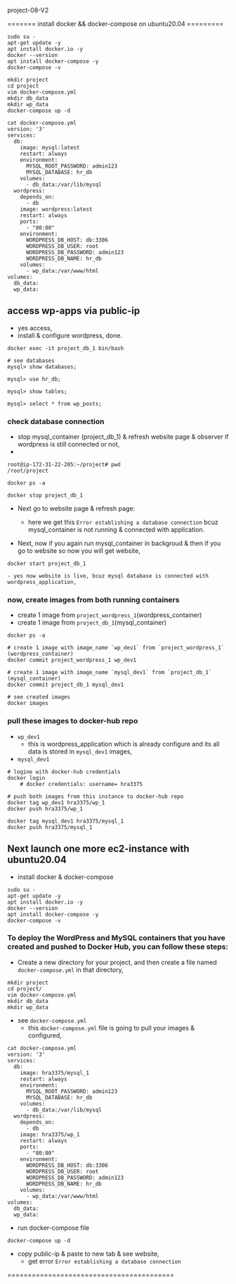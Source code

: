 project-08-V2





======= install docker && docker-compose on ubuntu20.04 =========

```
sudo su -
apt-get update -y
apt install docker.io -y
docker --version
apt install docker-compose -y
docker-compose -v
```


```
mkdir project
cd project
vim docker-compose.yml
mkdir db_data
mkdir wp_data
docker-compose up -d
```


```
cat docker-compose.yml
version: '3'
services:
  db:
    image: mysql:latest
    restart: always
    environment:
      MYSQL_ROOT_PASSWORD: admin123
      MYSQL_DATABASE: hr_db
    volumes:
      - db_data:/var/lib/mysql
  wordpress:
    depends_on:
      - db
    image: wordpress:latest
    restart: always
    ports:
      - "80:80"
    environment:
      WORDPRESS_DB_HOST: db:3306
      WORDPRESS_DB_USER: root
      WORDPRESS_DB_PASSWORD: admin123
      WORDPRESS_DB_NAME: hr_db
    volumes:
      - wp_data:/var/www/html
volumes:
  db_data:
  wp_data:
```


## access wp-apps via public-ip
- yes access,
- install & configure wordpress, done.


```
docker exec -it project_db_1 bin/bash

# see databases
mysql> show databases;

mysql> use hr_db;

mysql> show tables;

mysql> select * from wp_posts;

```




### check database connection
- stop mysql_container (project_db_1) & refresh website page & observer if wordpress is  still connected or not, 
-
```
root@ip-172-31-22-205:~/project# pwd
/root/project

docker ps -a

docker stop project_db_1
```

- Next go to website page & refresh page:
	- here we get this `Error establishing a database connection` bcuz mysql_container is not running & connected with application.

- Next, now if you again run mysql_container in backgroud & then if you go to website so now you will get website,
```
docker start project_db_1
```
	- yes now website is live, bcuz mysql database is connected with wordpress_application,




### now, create images from both running containers
- create 1 image from `project_wordpress_1`(wordpress_container)
- create 1 image from `project_db_1`(mysql_container)
```
docker ps -a

# create 1 image with image_name `wp_dev1` from `project_wordpress_1` (wordpress_container)
docker commit project_wordpress_1 wp_dev1

# create 1 image with image_name `mysql_dev1` from `project_db_1` (mysql_container)
docker commit project_db_1 mysql_dev1

# see created images
docker images
```

### pull these images to docker-hub repo
- `wp_dev1`
	- this is wordpress_application which is already configure and its all data is stored in `mysql_dev1` images,
- `mysql_dev1`

```
# logine with docker-hub credentials
docker login
	# docker credentials: username= hra3375 

# push both images from this instance to docker-hub repo
docker tag wp_dev1 hra3375/wp_1
docker push hra3375/wp_1

docker tag mysql_dev1 hra3375/mysql_1
docker push hra3375/mysql_1
```



## Next launch one more ec2-instance with ubuntu20.04
- install docker & docker-compose
```
sudo su -
apt-get update -y
apt install docker.io -y
docker --version
apt install docker-compose -y
docker-compose -v
```


### To deploy the WordPress and MySQL containers that you have created and pushed to Docker Hub, you can follow these steps:
- Create a new directory for your project, and then create a file named `docker-compose.yml` in that directory,
```
mkdir project
cd project/
vim docker-compose.yml
mkdir db_data
mkdir wp_data
```


- see `docker-compose.yml`
	- this `docker-compose.yml` file is going to pull your images & configured,
```
cat docker-compose.yml
version: '3'
services:
  db:
    image: hra3375/mysql_1
    restart: always
    environment:
      MYSQL_ROOT_PASSWORD: admin123
      MYSQL_DATABASE: hr_db
    volumes:
      - db_data:/var/lib/mysql
  wordpress:
    depends_on:
      - db
    image: hra3375/wp_1
    restart: always
    ports:
      - "80:80"
    environment:
      WORDPRESS_DB_HOST: db:3306
      WORDPRESS_DB_USER: root
      WORDPRESS_DB_PASSWORD: admin123
      WORDPRESS_DB_NAME: hr_db
    volumes:
      - wp_data:/var/www/html
volumes:
  db_data:
  wp_data:
```


- run docker-compose file
```
docker-compose up -d
```


- copy public-ip & paste to new tab & see website,
	- get error `Error establishing a database connection`






=========================================



